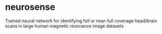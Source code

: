 # neurosense
Trained neural network for identifying full or near-full coverage head/brain scans in large human magnetic resonance image datasets
